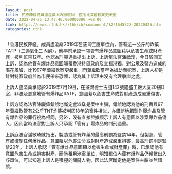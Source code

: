 ```yaml
---
layout: post
title: 民族陣綫成員盧溢燊上訴被駁回　官指比葉繼歡案更嚴重
date: 2022-04-25 13:47:46.000000000 +08:00
link: https://news.rthk.hk/rthk/ch/component/k2/1645528-20220425.htm
categories: rthk
---
```


「香港民族陣綫」成員盧溢燊2019年在荃灣工廈單位內，管有近一公斤的炸藥TATP（三過氧化三丙酮），他早前承認一項管有爆炸品意圖藉以危害生命或財產罪，被判監禁12年。他認為刑期過重提出上訴，上訴庭法官潘敏琦，今日駁回其上訴，認為他管有爆炸品意圖顛覆香港特區政府及宣揚港獨，對公眾及警方造成的潛在風險，比1997年葉繼歡案更嚴重，而葉繼歡當年為搶劫而犯案，上訴人卻是針對特區政府並為市民帶來恐懼，認為其上訴理由沒有合理爭辯之處。

上訴人盧溢燊承認於2019年7月19日，在荃灣德士古道142號隆盛工廠大廈20樓D室，非法及惡意地管有爆炸品TATP，意圖藉以危害生命或對財產造成嚴重傷害。

上訴方認為法官陳慶偉錯誤地斷定盧溢燊是案中主腦，錯誤地認為他的刑責與97年葉繼歡管有2公斤TNT炸藥被判囚18年的案件相似，亦錯誤地把製作爆炸品及管有爆炸品的罪行視為相同，另外，沒有直接證據顯示上訴人有意圖以涉案爆炸品傷人，因此當時法官對上訴人只承認「管有」爆炸品的判刑過重。

上訴庭法官潘敏琦就指出，製造或管有炸藥的最高刑罰為監禁14年，但製造、管有或控制任何爆炸品，意圖藉以危害生命或對財產造成嚴重損害，最高刑罰則是監禁20年。上訴人承認「管有爆炸品意圖藉以危害生命或財產罪」時，已承認他有意圖危害生命或損害財產，而他租用涉案單位，明知單位內藏有爆炸品仍頻繁出入該單位，可以知道上訴人是積極的關鍵人物，因此法官斷定他是案件主腦並無錯誤。
